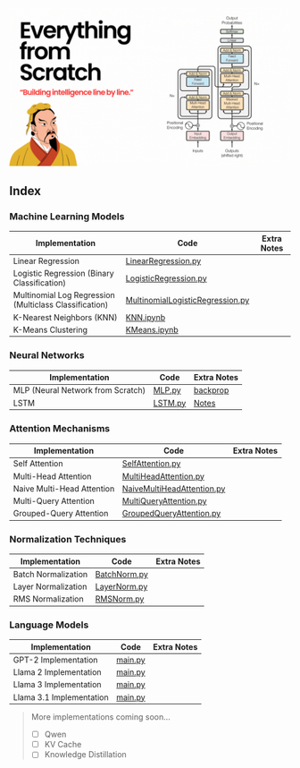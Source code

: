 ![BANNER](assets/banner.gif )

## Index

### Machine Learning Models
| Implementation | Code | Extra Notes |
|----------------|-----------|-------------|
| Linear Regression | [LinearRegression.py](ml-models/LinearRegression.py) | |
| Logistic Regression (Binary Classification) | [LogisticRegression.py](ml-models/LogisticRegression.py) | |
| Multinomial Log Regression (Multiclass Classification) | [MultinomialLogisticRegression.py](ml-models/MultinomialLogisticRegression.py) | |
| K-Nearest Neighbors (KNN) | [KNN.ipynb](ml-models/KNN.ipynb) | |
| K-Means Clustering | [KMeans.ipynb](ml-models/KMeans.ipynb) | |

### Neural Networks
| Implementation | Code | Extra Notes |
|----------------|-----------|-------------|
| MLP (Neural Network from Scratch) | [MLP.py](ml-models/MLP.py) | [backprop](assets/MLP.md) |
| LSTM | [LSTM.py](LSTM/LSTM.py) | [Notes](LSTM/README.md) |

### Attention Mechanisms
| Implementation | Code | Extra Notes |
|----------------|-----------|-------------|
| Self Attention | [SelfAttention.py](Attention/SelfAttention.py) | |
| Multi-Head Attention | [MultiHeadAttention.py](Attention/MultiHeadAttention.py) | |
| Naive Multi-Head Attention | [NaiveMultiHeadAttention.py](Attention/NaiveMultiHeadAttention.py) | |
| Multi-Query Attention | [MultiQueryAttention.py](Attention/MultiQueryAttention.py) | |
| Grouped-Query Attention | [GroupedQueryAttention.py](Attention/GroupedQueryAttention.py) | |

### Normalization Techniques
| Implementation | Code | Extra Notes |
|----------------|-----------|-------------|
| Batch Normalization | [BatchNorm.py](Normalization/BatchNorm.py) | |
| Layer Normalization | [LayerNorm.py](Normalization/LayerNorm.py) | |
| RMS Normalization | [RMSNorm.py](Normalization/RMSNorm.py) | |

### Language Models
| Implementation | Code | Extra Notes |
|----------------|-----------|-------------|
| GPT-2 Implementation | [main.py](GPT2/main.py) |  |
| Llama 2 Implementation | [main.py](llama2/main.py) |  |
| Llama 3 Implementation | [main.py](llama3/main.py) |  |
| Llama 3.1 Implementation | [main.py](llama3.1/main.py) | |

<!-- ### Utilities
| Implementation | Code | Extra Notes |
|----------------|-----------|-------------|
| Activation Functions | [activations.py](utils/activations.py) | |
| Loss Functions | [loss_functions.py](utils/loss_functions.py) | |
| General Utilities | [utils.py](utils/utils.py) | | -->

> More implementations coming soon... 
> - [ ] Qwen
> - [ ] KV Cache
> - [ ] Knowledge Distillation
    